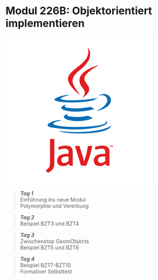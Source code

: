 # Modul 226B: Objektorientiert implementieren <!-- {docsify-ignore} -->

![Java Logo alt >](_img/java_logo.png ':no-zoom :size=200')

> ***Tag 1***  
> Einführung ins neue Modul  
> Polymorphie und Vererbung

> ***Tag 2***  
> Beispiel BZT3 und BZT4

> ***Tag 3***  
> Zwischenstop GeomObjects  
> Beispiel BZT5 und BZT6

> ***Tag 4***  
> Beispiel BZT7-BZT10  
> Formativer Selbsttest